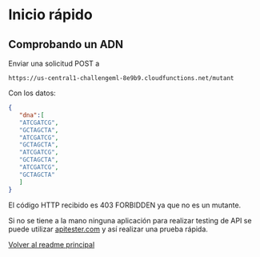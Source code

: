 # Inicio rápido
## Comprobando un ADN
 
Enviar una solicitud POST a
```
https://us-central1-challengeml-8e9b9.cloudfunctions.net/mutant
```
 
Con los datos:
```JSON
{
   "dna":[
   "ATCGATCG",
   "GCTAGCTA",
   "ATCGATCG",
   "GCTAGCTA",
   "ATCGATCG",
   "GCTAGCTA",
   "ATCGATCG",
   "GCTAGCTA"
   ]
}
```
El código HTTP recibido es 403 FORBIDDEN ya que no es un mutante.
 
Si no se tiene a la mano ninguna aplicación para realizar testing de API se puede utilizar [apitester.com](https://apitester.com/) y así realizar una prueba rápida.


[Volver al readme principal](../README.md#Documentación)

